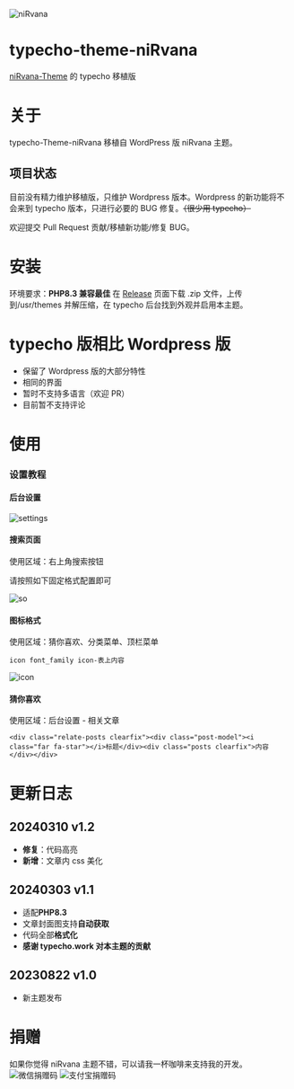 ![niRvana](https://cdn.jsdelivr.net/gh/michaelliunsky/cdn@master/screenshot.png)

# typecho-theme-niRvana

[niRvana-Theme](https://github.com/michaelliunsky/niRvana-theme) 的 typecho 移植版

# 关于

typecho-Theme-niRvana 移植自 WordPress 版 niRvana 主题。

## 项目状态

目前没有精力维护移植版，只维护 Wordpress 版本。Wordpress 的新功能将不会来到 typecho 版本，只进行必要的 BUG 修复。~~（很少用 typecho）~~

欢迎提交 Pull Request 贡献/移植新功能/修复 BUG。

# 安装

环境要求：**PHP8.3 兼容最佳**
在 [Release](https://github.com/michaelliunsky/typecho-theme-niRvana/releases) 页面下载 .zip 文件，上传到/usr/themes 并解压缩，在 typecho 后台找到外观并启用本主题。

# typecho 版相比 Wordpress 版

- 保留了 Wordpress 版的大部分特性
- 相同的界面
- 暂时不支持多语言（欢迎 PR）
- 目前暂不支持评论

# 使用

### 设置教程

#### 后台设置

![settings](https://cdn.jsdelivr.net/gh/michaelliunsky/cdn@master/settings.png)

#### 搜索页面

使用区域：右上角搜索按钮

请按照如下固定格式配置即可

![so](https://cdn.jsdelivr.net/gh/michaelliunsky/cdn@master/so.png)

#### 图标格式

使用区域：猜你喜欢、分类菜单、顶栏菜单

    icon font_family icon-表上内容

![icon](https://cdn.jsdelivr.net/gh/michaelliunsky/cdn@master/icon.png)

#### 猜你喜欢

使用区域：后台设置 - 相关文章

    <div class="relate-posts clearfix"><div class="post-model"><i class="far fa-star"></i>标题</div><div class="posts clearfix">内容</div></div>

# 更新日志

## 20240310 v1.2

- **修复**：代码高亮
- **新增**：文章内 css 美化

## 20240303 v1.1

- 适配**PHP8.3**
- 文章封面图支持**自动获取**
- 代码全部**格式化**
- **感谢 typecho.work 对本主题的贡献**

## 20230822 v1.0

- 新主题发布

# 捐赠

如果你觉得 niRvana 主题不错，可以请我一杯咖啡来支持我的开发。
![微信捐赠码](https://cdn.jsdelivr.net/gh/michaelliunsky/cdn@master/wechat.jpg)
![支付宝捐赠码](https://cdn.jsdelivr.net/gh/michaelliunsky/cdn@master/alipay.jpg)
